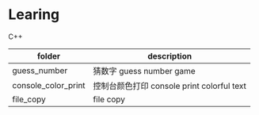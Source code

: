 
# Learing 

C++<br>

| folder | description |
| --- | --- |
|guess_number| 猜数字 guess number game |
|console_color_print|控制台颜色打印 console print colorful text|
|file_copy|file copy|
